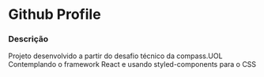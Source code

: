 # Github Profile

### Descrição

Projeto desenvolvido a partir do desafio técnico da compass.UOL
Contemplando o framework React e usando styled-components para o CSS


